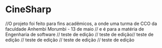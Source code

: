 # CineSharp

//O projeto foi feito para fins acadêmicos, a onde uma turma de CCO da faculdade Anhembi Morumbi - 13 de maio
// e é para a matéria de Engenharia de software
// teste de edição
// teste de edição// teste de edição
// teste de edição
// teste de edição
// teste de edição
